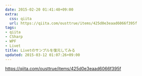 ```yaml
---
date: 2015-02-20 01:41:48+09:00
extra:
  css: qiita
  url: https://qiita.com/ousttrue/items/425d0e3eaad6066f395f
tags:
- qiita
- CSharp
- WPF
- Livet
title: Livetのサンプルを復元してみる
updated: 2015-03-12 01:07:26+09:00
---
```


<https://qiita.com/ousttrue/items/425d0e3eaad6066f395f>
